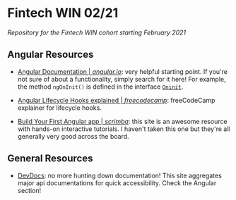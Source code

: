 # Fintech WIN 02/21

_Repository for the Fintech WIN cohort starting February 2021_

## Angular Resources

- [Angular Documentation | _angular.io_](https://angular.io/docs): very helpful starting point. If you're not sure of about a functionality, simply search for it here! For example, the method `ngOnInit()` is defined in the interface [`Oninit`](https://angular.io/api/core/OnInit).

- [Angular Lifecycle Hooks explained | _freecodecamp_](https://www.freecodecamp.org/news/angular-lifecycle-hooks/): freeCodeCamp explainer for lifecycle hooks.

- [Build Your First Angular app | _scrimba_](https://scrimba.com/learn/yourfirstangularapp): this site is an awesome resource with hands-on interactive tutorials. I haven't taken this one but they're all generally very good across the board.

## General Resources

- [DevDocs](https://devdocs.io/): no more hunting down documentation! This site aggregates major api documentations for quick accessibility. Check the Angular section! 
